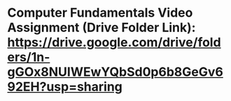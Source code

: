 # Computer Fundamentals Video Assignment (Drive Folder Link): https://drive.google.com/drive/folders/1n-gGOx8NUIWEwYQbSd0p6b8GeGv692EH?usp=sharing
